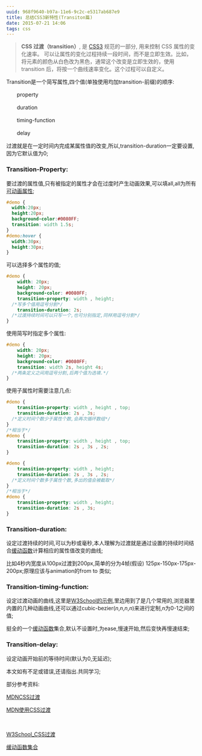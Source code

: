 ```yaml
---
uuid: 968f9640-b97a-11e6-9c2c-e5317ab687e9
title: 总结CSS3新特性(Transiton篇)
date: 2015-07-21 14:06
tags: css
---
```


> **CSS 过渡（transition）**, 是 [CSS3](https://developer.mozilla.org/en-US/docs/CSS/CSS3) 规范的一部分, 用来控制 CSS 属性的变化速率。 可以让属性的变化过程持续一段时间，而不是立即生效。比如，将元素的颜色从白色改为黑色，通常这个改变是立即生效的，使用 transition 后，将按一个曲线速率变化。这个过程可以自定义。
<!-- more -->

Transition是一个简写属性,四个值(单独使用均加transition-前缀)的顺序:

　　property

　　duration

　　timing-function

　　delay

过渡就是在一定时间内完成某属性值的改变,所以,transition-duration一定要设置,因为它默认值为0;

### Transition-Property:

要过渡的属性值,只有被指定的属性才会在过度时产生动画效果,可以填all,all为所有[可动画属性](https://developer.mozilla.org/en-US/docs/CSS/CSS_animated_properties);

```css
#demo {
  width:20px;
  height:20px;
  background-color:#0080FF;
  transition: width 1.5s;
}
#demo:hover {
  width:30px;
  height:30px;
}
```


可以选择多个属性的值;

```css
#demo {
	width: 20px;
	height: 20px;
	background-color: #0080FF;
	transition-property: width , height;
  /*写多个值用逗号分割*/
	transition-duration: 2s;
  /*过渡持续时间可以只写一个,也可分别指定,同样用逗号分割*/
}
```

使用简写时指定多个属性:

```css
#demo {
	width: 20px;
	height: 20px;
	background-color: #0080FF;
	transition: width 2s, height 4s;
  /*两条定义之间用逗号分割,后两个值为选填.*/
}
```

使用子属性时需要注意几点:

```css
#demo {
	transition-property: width , height , top;
	transition-duration: 2s , 3s;
  /*定义时间个数少于属性个数,会再次循环数组*/
}
/*相当于*/
#demo {
	transition-property: width , height , top;
	transition-duration: 2s , 3s , 2s;
}

#demo {
	transition-property: width , height;
	transition-duration: 2s , 3s , 2s;
  /*定义时间个数多于属性个数,多出的值会被截取*/
}
/*相当于*/
#demo {
	transition-property: width , height;
	transition-duration: 2s , 3s;
}
```

### Transition-duration:


设定过渡持续的时间,可以为秒或毫秒,本人理解为过渡就是通过设置的持续时间结合[缓动函数](https://developer.mozilla.org/zh-CN/docs/Web/CSS/transition-timing-function#.E8.AF.AD.E6.B3.95)计算相应的属性值改变的曲线;

比如4秒内宽度从100px过渡到200px,简单的分为4帧(假设) 125px-150px-175px-200px;原理应该与animation的from to 类似;

### Transition-timing-function:

设定过渡动画的曲线,这里是[W3School的示例](http://www.w3school.com.cn/tiy/t.asp?f=css3_transition-timing-function2),里边用到了是几个常用的,浏览器里内置的几种动画曲线,还可以通过cubic-bezier(_n_,_n_,_n_,_n_)来进行定制,n为0-1之间的值;

挺全的一个[缓动函数](http://easings.net/zh-cn)集合,默认不设置时,为ease,慢速开始,然后变快再慢速结束;

### Transition-delay:

设定动画开始前的等待时间(默认为0,无延迟);


本文如有不足或错误,还请指出.共同学习;

部分参考资料:


[MDNCSS过渡](https://developer.mozilla.org/zh-CN/docs/Web/CSS/transition)

[MDN使用CSS过渡](https://developer.mozilla.org/zh-CN/docs/Web/Guide/CSS/Using_CSS_transitions)

   

[W3School_CSS过渡](http://www.w3school.com.cn/css3/css3_transition.asp)

[缓动函数集合](http://easings.net/zh-cn)

 
